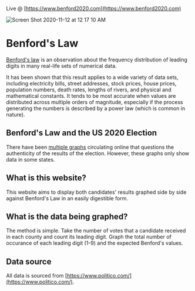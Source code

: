 Live @ [https://www.benford2020.com](https://www.benford2020.com)

![Screen Shot 2020-11-12 at 12 17 10 AM](https://user-images.githubusercontent.com/22352870/98913615-6c82fb00-247c-11eb-85bc-6de10b1590cb.png)

# Benford's Law

[Benford's law](https://en.wikipedia.org/wiki/Benford%27s_law) is an observation about the frequency distribution of leading digits in many real-life sets of numerical data.

It has been shown that this result applies to a wide variety of data sets, including electricity bills, street addresses, stock prices, house prices, population numbers, death rates, lengths of rivers, and physical and mathematical constants. It tends to be most accurate when values are distributed across multiple orders of magnitude, especially if the process generating the numbers is described by a power law (which is common in nature).

## Benford's Law and the US 2020 Election

There have been [multiple graphs](https://github.com/cjph8914/2020_benfords) circulating online that questions the authenticity of the results of the election. However, these graphs only show data in some states.

## What is this website?

This website aims to display both candidates' results graphed side by side against Benford's Law in an easily digestible form.

## What is the data being graphed?

The method is simple. Take the number of votes that a candidate received in each county and count its leading digit. Graph the total number of occurance of each leading digit (1-9) and the expected Benford's values.

## Data source

All data is sourced from [https://www.politico.com/](https://www.politico.com/).
